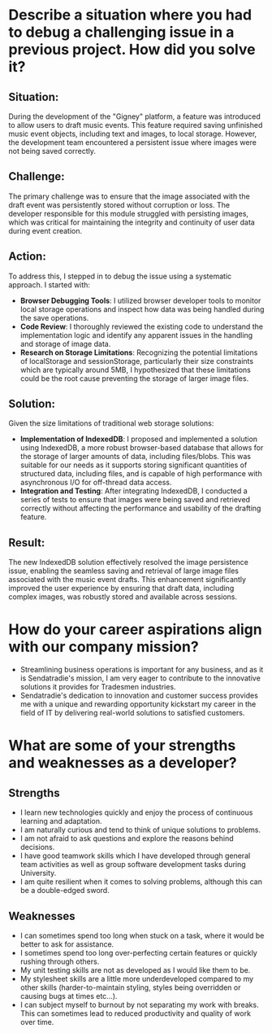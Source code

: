 # Describe a situation where you had to debug a challenging issue in a previous project. How did you solve it?
## Situation:
During the development of the "Gigney" platform, a feature was introduced to allow users to draft music events. This feature required saving unfinished music event objects, including text and images, to local storage. However, the development team encountered a persistent issue where images were not being saved correctly.
## Challenge:
The primary challenge was to ensure that the image associated with the draft event was persistently stored without corruption or loss. The developer responsible for this module struggled with persisting images, which was critical for maintaining the integrity and continuity of user data during event creation.
## Action:
To address this, I stepped in to debug the issue using a systematic approach. I started with:
- **Browser Debugging Tools**: I utilized browser developer tools to monitor local storage operations and inspect how data was being handled during the save operations.
- **Code Review**: I thoroughly reviewed the existing code to understand the implementation logic and identify any apparent issues in the handling and storage of image data.
- **Research on Storage Limitations**: Recognizing the potential limitations of localStorage and sessionStorage, particularly their size constraints which are typically around 5MB, I hypothesized that these limitations could be the root cause preventing the storage of larger image files.
## Solution:
Given the size limitations of traditional web storage solutions:
- **Implementation of IndexedDB**: I proposed and implemented a solution using IndexedDB, a more robust browser-based database that allows for the storage of larger amounts of data, including files/blobs. This was suitable for our needs as it supports storing significant quantities of structured data, including files, and is capable of high performance with asynchronous I/O for off-thread data access.
- **Integration and Testing**: After integrating IndexedDB, I conducted a series of tests to ensure that images were being saved and retrieved correctly without affecting the performance and usability of the drafting feature.
## Result:
The new IndexedDB solution effectively resolved the image persistence issue, enabling the seamless saving and retrieval of large image files associated with the music event drafts. This enhancement significantly improved the user experience by ensuring that draft data, including complex images, was robustly stored and available across sessions.
# How do your career aspirations align with our company mission?
- Streamlining business operations is important for any business, and as it is Sendatradie's mission, I am very eager to contribute to the innovative solutions it provides for Tradesmen industries.
- Sendatradie's dedication to innovation and customer success provides me with a unique and rewarding opportunity kickstart my career in the field of IT by delivering real-world solutions to satisfied customers.
# What are some of your strengths and weaknesses as a developer?
## Strengths
- I learn new technologies quickly and enjoy the process of continuous learning and adaptation.
- I am naturally curious and tend to think of unique solutions to problems.
- I am not afraid to ask questions and explore the reasons behind decisions.
- I have good teamwork skills which I have developed through general team activities as well as group software development tasks during University.
- I am quite resilient when it comes to solving problems, although this can be a double-edged sword.
## Weaknesses
- I can sometimes spend too long when stuck on a task, where it would be better to ask for assistance.
- I sometimes spend too long over-perfecting certain features or quickly rushing through others.
- My unit testing skills are not as developed as I would like them to be.
- My stylesheet skills are a little more underdeveloped compared to my other skills (harder-to-maintain styling, styles being overridden or causing bugs at times etc...).
- I can subject myself to burnout by not separating my work with breaks. This can sometimes lead to reduced productivity and quality of work over time.
